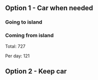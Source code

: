 ## Option 1 - Car when needed

### Going to island

### Coming from island

Total: 727

Per day: 121

## Option 2 - Keep car



